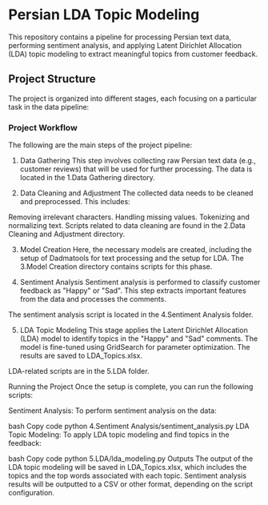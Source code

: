 # Persian LDA Topic Modeling

This repository contains a pipeline for processing Persian text data, performing sentiment analysis, and applying Latent Dirichlet Allocation (LDA) topic modeling to extract meaningful topics from customer feedback.

## Project Structure

The project is organized into different stages, each focusing on a particular task in the data pipeline:


### Project Workflow
The following are the main steps of the project pipeline:

1. Data Gathering
This step involves collecting raw Persian text data (e.g., customer reviews) that will be used for further processing. The data is located in the 1.Data Gathering directory.

2. Data Cleaning and Adjustment
The collected data needs to be cleaned and preprocessed. This includes:

Removing irrelevant characters.
Handling missing values.
Tokenizing and normalizing text.
Scripts related to data cleaning are found in the 2.Data Cleaning and Adjustment directory.

3. Model Creation
Here, the necessary models are created, including the setup of Dadmatools for text processing and the setup for LDA. The 3.Model Creation directory contains scripts for this phase.

4. Sentiment Analysis
Sentiment analysis is performed to classify customer feedback as "Happy" or "Sad". This step extracts important features from the data and processes the comments.

The sentiment analysis script is located in the 4.Sentiment Analysis folder.

5. LDA Topic Modeling
This stage applies the Latent Dirichlet Allocation (LDA) model to identify topics in the "Happy" and "Sad" comments. The model is fine-tuned using GridSearch for parameter optimization. The results are saved to LDA_Topics.xlsx.

LDA-related scripts are in the 5.LDA folder.

Running the Project
Once the setup is complete, you can run the following scripts:

Sentiment Analysis: To perform sentiment analysis on the data:

bash
Copy code
python 4.Sentiment Analysis/sentiment_analysis.py
LDA Topic Modeling: To apply LDA topic modeling and find topics in the feedback:

bash
Copy code
python 5.LDA/lda_modeling.py
Outputs
The output of the LDA topic modeling will be saved in LDA_Topics.xlsx, which includes the topics and the top words associated with each topic.
Sentiment analysis results will be outputted to a CSV or other format, depending on the script configuration.

